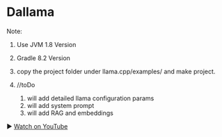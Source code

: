 # Dallama
Note:  
1. Use JVM 1.8 Version
2. Gradle 8.2 Version
3. copy the project folder under llama.cpp/examples/  and make project.

4. //toDo

   1. will add detailed llama configuration params
   2. will add system prompt
   3. will add RAG and embeddings



      
▶ [Watch on YouTube](https://www.youtube.com/shorts/VAiyWTnR7Rw)
